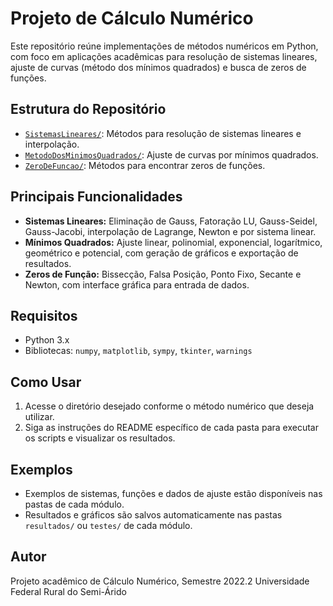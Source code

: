 # Projeto de Cálculo Numérico

Este repositório reúne implementações de métodos numéricos em Python, com foco em aplicações acadêmicas para resolução de sistemas lineares, ajuste de curvas (método dos mínimos quadrados) e busca de zeros de funções.

## Estrutura do Repositório

- [`SistemasLineares/`](SistemasLineares/): Métodos para resolução de sistemas lineares e interpolação.
- [`MetodoDosMinimosQuadrados/`](MetodoDosMinimosQuadrados/): Ajuste de curvas por mínimos quadrados.
- [`ZeroDeFuncao/`](ZeroDeFuncao/): Métodos para encontrar zeros de funções.

## Principais Funcionalidades

- **Sistemas Lineares:** Eliminação de Gauss, Fatoração LU, Gauss-Seidel, Gauss-Jacobi, interpolação de Lagrange, Newton e por sistema linear.
- **Mínimos Quadrados:** Ajuste linear, polinomial, exponencial, logarítmico, geométrico e potencial, com geração de gráficos e exportação de resultados.
- **Zeros de Função:** Bissecção, Falsa Posição, Ponto Fixo, Secante e Newton, com interface gráfica para entrada de dados.

## Requisitos

- Python 3.x
- Bibliotecas: `numpy`, `matplotlib`, `sympy`, `tkinter`, `warnings`

## Como Usar

1. Acesse o diretório desejado conforme o método numérico que deseja utilizar.
2. Siga as instruções do README específico de cada pasta para executar os scripts e visualizar os resultados.

## Exemplos

- Exemplos de sistemas, funções e dados de ajuste estão disponíveis nas pastas de cada módulo.
- Resultados e gráficos são salvos automaticamente nas pastas `resultados/` ou `testes/` de cada módulo.

## Autor

Projeto acadêmico de Cálculo Numérico, Semestre 2022.2
Universidade Federal Rural do Semi-Árido